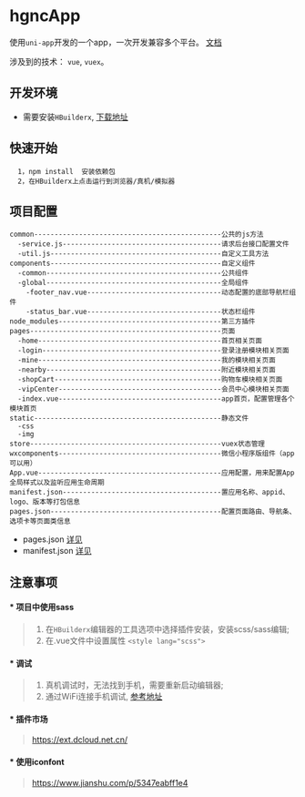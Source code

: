 # hgncApp
使用`uni-app`开发的一个app，一次开发兼容多个平台。 [文档](https://uniapp.dcloud.io/)<br>

涉及到的技术： `vue`, `vuex`。


## 开发环境
* 需要安装`HBuilderx`, [下载地址](https://www.dcloud.io/hbuilderx.html)

## 快速开始
```
  1，npm install  安装依赖包
  2，在HBuilderx上点击运行到浏览器/真机/模拟器
```
## 项目配置
```
common----------------------------------------------公共的js方法
  -service.js---------------------------------------请求后台接口配置文件
  -util.js------------------------------------------自定义工具方法
components------------------------------------------自定义组件
  -common-------------------------------------------公共组件
  -global-------------------------------------------全局组件
    -footer_nav.vue---------------------------------动态配置的底部导航栏组件
    -status_bar.vue---------------------------------状态栏组件
node_modules----------------------------------------第三方插件
pages-----------------------------------------------页面
  -home---------------------------------------------首页相关页面
  -login--------------------------------------------登录注册模块相关页面
  -mine---------------------------------------------我的模块相关页面
  -nearby-------------------------------------------附近模块相关页面
  -shopCart-----------------------------------------购物车模块相关页面
  -vipCenter----------------------------------------会员中心模块相关页面
  -index.vue----------------------------------------app首页，配置管理各个模块首页
static----------------------------------------------静态文件
  -css
  -img
store-----------------------------------------------vuex状态管理
wxcomponents----------------------------------------微信小程序版组件（app可以用）
App.vue---------------------------------------------应用配置，用来配置App全局样式以及监听应用生命周期
manifest.json---------------------------------------置应用名称、appid、logo、版本等打包信息
pages.json------------------------------------------配置页面路由、导航条、选项卡等页面类信息
```
* pages.json [详见](https://uniapp.dcloud.io/collocation/pages)
* manifest.json [详见](https://uniapp.dcloud.io/collocation/manifest)

## 注意事项
#### * 项目中使用sass
> 1. 在`HBuilderx`编辑器的工具选项中选择插件安装，安装scss/sass编辑;
> 2. 在.vue文件中设置属性
> ```<style lang="scss">```

#### * 调试
> 1. 真机调试时，无法找到手机，需要重新启动编辑器;
> 2. 通过WiFi连接手机调试, [参考地址](http://ask.dcloud.net.cn/article/565)

#### * 插件市场
> https://ext.dcloud.net.cn/

#### * 使用iconfont
> https://www.jianshu.com/p/5347eabff1e4
